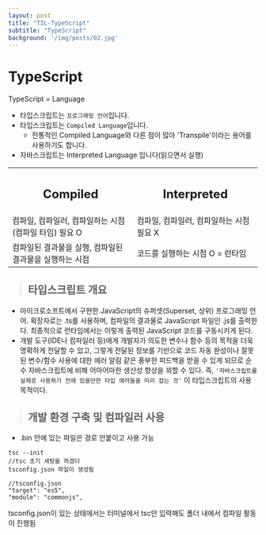 ```yaml
---
layout: post
title: "TIL-TypeScript"
subtitle: "TypeScript"
background: '/img/posts/02.jpg'
---
```


# TypeScript

TypeScript = Language

* 타입스크립트는 `프로그래밍 언어`입니다.
* 타입스크립트는 `Compiled Language`입니다.
  - 전통적인 Compiled Language와 다른 점이 많아 'Transpile'이라는 용어를 사용하기도 합니다.
* 자바스크립트는 Interpreted Language 입니다(읽으면서 실행)

<table style="width:100%">
<tr>
  <th style="width:50%"><h2>Compiled</h2></th>
  <th style="width:50%"><h2>Interpreted</h2></th>
</tr>
<tr>
  <td>컴파일, 컴파일러, 컴파일하는 시점(컴파일 타임) 필요 O</td>
  <td>컴파일, 컴파일러, 컴파일하는 시점 필요 X</td>
</tr>
<tr>
  <td>컴파일된 결과물을 실행, 컴파일된 결과물을 실행하는 시점</td>
  <td>코드를 실행하는 시점 O = 런타임</td>
</tr>
</table>


> ## 타입스크립트 개요
* 마이크로소프트에서 구현한 JavaScript의 슈퍼셋(Superset, 상위) 프로그래밍 언어. 확장자로는 .ts를 사용하며, 컴파일의 결과물로 JavaScript 파일인 .js를 출력한다. 최종적으로 런타임에서는 이렇게 출력된 JavaScript 코드를 구동시키게 된다.
* 개발 도구(IDE나 컴파일러 등)에게 개발자가 의도한 변수나 함수 등의 목적을 더욱 명확하게 전달할 수 있고, 그렇게 전달된 정보를 기반으로 코드 자동 완성이나 잘못된 변수/함수 사용에 대한 에러 알림 같은 풍부한 피드백을 받을 수 있게 되므로 순수 자바스크립트에 비해 어마어마한 생산성 향상을 꾀할 수 있다. 즉, `'자바스크립트를 실제로 사용하기 전에 있을만한 타입 에러들을 미리 잡는 것'` 이 타입스크립트의 사용 목적이다.

> ## 개발 환경 구축 및 컴파일러 사용
* .bin 안에 있는 파일은 경로 안붙이고 사용 가능
```
tsc --init
//tsc 초기 세팅을 하겠다
tsconfig.json 파일이 생성됨
```

```
//tsconfig.json
"target": "es5", 
"module": "commonjs", 
```

tsconfig.json이 있는 상태에서는 터미널에서 tsc만 입력해도 폴더 내에서 컴파일 활동이 진행됨

